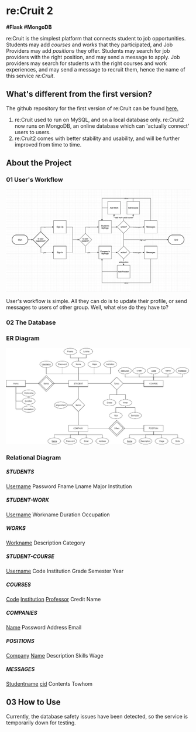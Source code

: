 # re:Cruit 2

**#Flask #MongoDB**

re:Cruit is the simplest platform that connects student to job opportunities. Students may add *courses* and *works* that they participated, and Job Providers may add *positions* they offer. Students may search for job providers with the right position, and may send a message to apply. Job providers may search for students with the right courses and work experiences, and may send a message to recruit them, hence the name of this service *re:Cruit*. 



## What's different from the first version?

The github repository for the first version of re:Cruit can be found <a href=" https://github.com/sleepy-juan/re-Cruit ">here.</a>

1. re:Cruit used to run on MySQL, and on a local database only. re:Cruit2 now runs on MongoDB, an online database which can 'actually connect' users to users. 
2. re:Cruit2 comes with better stability and usability, and will be further improved from time to time.



## About the Project

 ### 01 User's Workflow

![student's workflow](https://github.com/sleepy-juan/re-Cruit/raw/master/workflow.png) 

User's workflow is simple. All they can do is to update their profile, or send messages to users of other group. Well, what else do they have to?



### 02 The Database

### ER Diagram

<img src="Images/ERD.jpg">



### Relational Diagram

##### STUDENTS

<u>Username</u>		Password		Fname		Lname		Major		Institution

##### STUDENT-WORK

<u>Username</u>		Workname		Duration		Occupation

##### WORKS

<u>Workname</u>		Description		Category

##### STUDENT-COURSE

<u>Username</u>		Code		Institution	Grade		Semester		Year

##### COURSES

<u>Code</u> 		<u>Institution</u>		<u>Professor</u>		Credit	Name

##### COMPANIES

<u>Name</u>		Password		Address		Email

##### POSITIONS

<u>Company</u>		<u>Name</u>		Description		Skills		Wage

##### MESSAGES

<u>Studentname</u> 	<u>cid</u> 	Contents	Towhom



## 03 How to Use

Currently, the database safety issues have been detected, so the service is temporarily down for testing.
